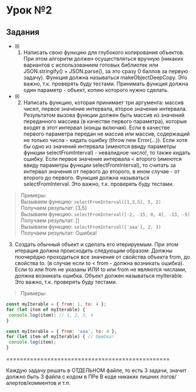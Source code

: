 # Урок №2
## Задания

- [x] 1. Написать свою функцию для глубокого копирования объектов. При этом алгоритм должен осуществляться вручную (никаких вариантов с использованием готовых библиотек или JSON.stringify() + JSON.parse(), за это сразу 0 баллов за первую задачу). Функция должна называться makeObjectDeepCopy. Это важно, т.к. проверять буду тестами. Принимать функция должна один параметр - объект, копию которого нужно сделать.

- [x] 2. Написать функцию, которая принимает три аргумента: массив чисел, первое значение интервала, второе значение интервала. Результатом вызова функции должен быть массив из значений переданного массива (в качестве первого параметра), которые входят в этот интервал (концы включая). Если в качестве первого параметра передан не массив или массив, содержащий не только числа - кидать ошибку (throw new Error(...)). Если хотя бы одно из значений интервала (имеются ввиду параметры функции selectFromInterval) - невалидное число!, то также кидать ошибку.
Если первое значение интервала < второго (имеются ввиду параметры функции selectFromInterval), то считать за интервал значения от первого до второго, в ином случае - от второго до первого.
Функция должна называться selectFromInterval. Это важно, т.к. проверять буду тестами.
> Примеры: <br>
Вызываем функцию: ```selectFromInterval([1,3,5], 5, 2)``` <br>
Получаем результат: [3,5] <br>
Вызываем функцию: ```selectFromInterval([-2, -15, 0, 4], -13, -5)``` <br>
Получаем результат: [] <br>
Вызываем функцию: ```selectFromInterval(['aaa'], 2, 3)``` <br>
Получаем результат: Ошибка!

3) Создать обычный объект и сделать его итерируемым. При этом итерация должна происходить следующим образом:
Должны поочерёдно проходиться все значения от свойства объекта from, до свойства to. (в случае если to < from - должна возникать ошибка).
Если to или from не указаны ИЛИ to или from не являются числами, должна возникать ошибка. Объект должен называться myIterable. Это важно, т.к. проверять буду тестами.
> Примеры:
```javascript
const myIterable = { from: 1, to: 4 };
for (let item of myIterable) {
 console.log(item); // 1, 2, 3, 4
}

const myIterable = { from: 'aaa', to: 4 };
for (let item of myIterable) { // Ошибка!
 console.log(item);
}
````

================================================

Каждую задачу решать в ОТДЕЛЬНОМ файле, то есть 3 задачи, значит должно быть 3 файла с кодом в ПРе
В коде никаких лишних логов/алертов/комментов и т.п.
